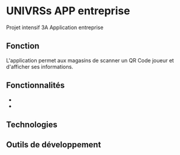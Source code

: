 # UNIVRSs APP entreprise

Projet intensif 3A Application entreprise

## Fonction  
L'application permet aux magasins de scanner un QR Code joueur et d'afficher ses informations.

## Fonctionnalités
-
-

## Technologies

## Outils de développement
